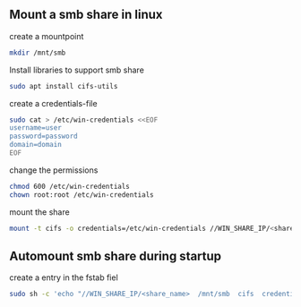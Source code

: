## Mount a smb share in linux

create a mountpoint

```sh
mkdir /mnt/smb
```

Install libraries to support smb share

```sh
sudo apt install cifs-utils
```

create a credentials-file
```sh
sudo cat > /etc/win-credentials <<EOF
username=user
password=password
domain=domain
EOF
```

change the permissions

```sh 
chmod 600 /etc/win-credentials
chown root:root /etc/win-credentials
```

mount the share 

```sh
mount -t cifs -o credentials=/etc/win-credentials //WIN_SHARE_IP/<share_name> /mnt/smb
```
## Automount smb share during startup

create a entry in the fstab fiel

```sh
sudo sh -c 'echo "//WIN_SHARE_IP/<share_name>  /mnt/smb  cifs  credentials=/etc/win-credentials,file_mode=0755,dir_mode=0755 0       0" >> /etc/fstab'
```
